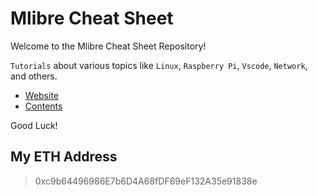 # Mlibre Cheat Sheet

Welcome to the Mlibre Cheat Sheet Repository!

`Tutorials` about various topics like `Linux`, `Raspberry Pi`, `Vscode`, `Network`, and others.

* [Website](https://mlibre.github.io/cheat-sheet/)
* [Contents](./Tutorials/readme.md)

Good Luck!

## My ETH Address

> 0xc9b64496986E7b6D4A68fDF69eF132A35e91838e
